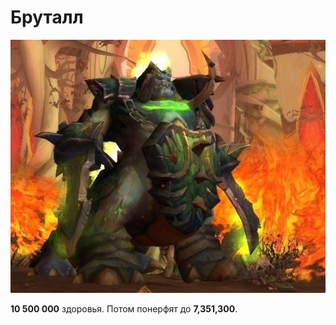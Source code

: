 # Бруталл #

![бруталл](/img/бруталл2.jpg)

**10 500 000** здоровья. Потом понерфят до **7,351,300**.


